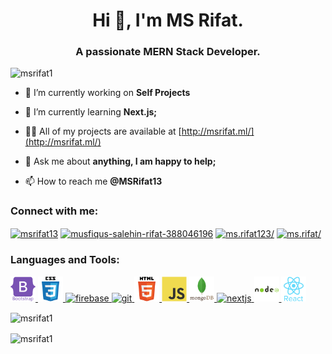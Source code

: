 <h1 align="center">Hi 👋, I'm MS Rifat.</h1>
<h3 align="center">A passionate MERN Stack Developer.</h3>

<p align="left"> <img src="https://komarev.com/ghpvc/?username=msrifat1&label=Profile%20views&color=0e75b6&style=flat" alt="msrifat1" /> </p>

- 🔭 I’m currently working on **Self Projects**

- 🌱 I’m currently learning **Next.js;**

- 👨‍💻 All of my projects are available at [http://msrifat.ml/](http://msrifat.ml/)

- 💬 Ask me about **anything, I am happy to help;**

- 📫 How to reach me **@MSRifat13**

<h3 align="left">Connect with me:</h3>
<p align="left">
<a href="https://twitter.com/msrifat13" target="blank"><img align="center" src="https://raw.githubusercontent.com/rahuldkjain/github-profile-readme-generator/master/src/images/icons/Social/twitter.svg" alt="msrifat13" height="30" width="40" /></a>
<a href="https://linkedin.com/in/musfiqus-salehin-rifat-388046196" target="blank"><img align="center" src="https://raw.githubusercontent.com/rahuldkjain/github-profile-readme-generator/master/src/images/icons/Social/linked-in-alt.svg" alt="musfiqus-salehin-rifat-388046196" height="30" width="40" /></a>
<a href="https://fb.com/ms.rifat123/" target="blank"><img align="center" src="https://raw.githubusercontent.com/rahuldkjain/github-profile-readme-generator/master/src/images/icons/Social/facebook.svg" alt="ms.rifat123/" height="30" width="40" /></a>
<a href="https://instagram.com/ms.rifat/" target="blank"><img align="center" src="https://raw.githubusercontent.com/rahuldkjain/github-profile-readme-generator/master/src/images/icons/Social/instagram.svg" alt="ms.rifat/" height="30" width="40" /></a>
</p>

<h3 align="left">Languages and Tools:</h3>
<p align="left"> <a href="https://getbootstrap.com" target="_blank" rel="noreferrer"> <img src="https://raw.githubusercontent.com/devicons/devicon/master/icons/bootstrap/bootstrap-plain-wordmark.svg" alt="bootstrap" width="40" height="40"/> </a> <a href="https://www.w3schools.com/css/" target="_blank" rel="noreferrer"> <img src="https://raw.githubusercontent.com/devicons/devicon/master/icons/css3/css3-original-wordmark.svg" alt="css3" width="40" height="40"/> </a> <a href="https://firebase.google.com/" target="_blank" rel="noreferrer"> <img src="https://www.vectorlogo.zone/logos/firebase/firebase-icon.svg" alt="firebase" width="40" height="40"/> </a> <a href="https://git-scm.com/" target="_blank" rel="noreferrer"> <img src="https://www.vectorlogo.zone/logos/git-scm/git-scm-icon.svg" alt="git" width="40" height="40"/> </a> <a href="https://www.w3.org/html/" target="_blank" rel="noreferrer"> <img src="https://raw.githubusercontent.com/devicons/devicon/master/icons/html5/html5-original-wordmark.svg" alt="html5" width="40" height="40"/> </a> <a href="https://developer.mozilla.org/en-US/docs/Web/JavaScript" target="_blank" rel="noreferrer"> <img src="https://raw.githubusercontent.com/devicons/devicon/master/icons/javascript/javascript-original.svg" alt="javascript" width="40" height="40"/> </a> <a href="https://www.mongodb.com/" target="_blank" rel="noreferrer"> <img src="https://raw.githubusercontent.com/devicons/devicon/master/icons/mongodb/mongodb-original-wordmark.svg" alt="mongodb" width="40" height="40"/> </a> <a href="https://nextjs.org/" target="_blank" rel="noreferrer"> <img src="https://cdn.worldvectorlogo.com/logos/nextjs-2.svg" alt="nextjs" width="40" height="40"/> </a> <a href="https://nodejs.org" target="_blank" rel="noreferrer"> <img src="https://raw.githubusercontent.com/devicons/devicon/master/icons/nodejs/nodejs-original-wordmark.svg" alt="nodejs" width="40" height="40"/> </a> <a href="https://reactjs.org/" target="_blank" rel="noreferrer"> <img src="https://raw.githubusercontent.com/devicons/devicon/master/icons/react/react-original-wordmark.svg" alt="react" width="40" height="40"/> </a> </p>

<p><img align="center" src="https://github-readme-stats.vercel.app/api/top-langs?username=msrifat1&show_icons=true&locale=en&layout=compact" alt="msrifat1" /></p>

<p><img align="center" src="https://github-readme-streak-stats.herokuapp.com/?user=msrifat1&" alt="msrifat1" /></p>

